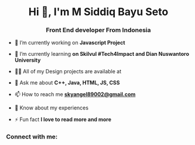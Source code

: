 <h1 align="center">Hi 👋, I'm M Siddiq Bayu Seto</h1>
<h3 align="center">Front End developer From Indonesia</h3>

- 🔭 I’m currently working on **Javascript Project**

- 🌱 I’m currently learning **on Skilvul #Tech4Impact and Dian Nuswantoro University**

- 👨‍💻 All of my Design projects are available at 

- 💬 Ask me about **C++, Java, HTML, JS, CSS**

- 📫 How to reach me **skyangel89002@gmail.com**

- 📄 Know about my experiences 

- ⚡ Fun fact **I love to read more and more**

<h3 align="left">Connect with me:</h3>
<p align="left">
</p>


